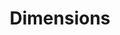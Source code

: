 ---
bigquery: https://console.cloud.google.com/bigquery?p=covid-19-dimensions-ai&page=table&d=data&t=publications
contributors: Digital Science, https://www.digital-science.com/
cost: Free for personal, non-commercial use.
description: Dimensions contains more than 100 million publications, ranging from
  articles published in scholarly journals, books and book chapters, to preprints
  and conference proceedings. All publications are contextualized with linked data
  sets, funding, publications, patents, clinical trials, and policy documents. You
  can also view associated categories, funders, institutions, and researcher profiles.
documentation: https://docs.dimensions.ai/bigquery/index.html
last_edit: 04/10/2022, 18:30:59
location: https://www.dimensions.ai/products/free/
maintained_by: Digital Science, https://www.digital-science.com/
schema_fields:
- pmcid
- funding_cny
- publication_year
- assignee_countries
- type
- parent_id
- kind
- brief_title
- resulting_publication_ids
- abstract
- priority_year
- research_org_city_names
- category_for
- acronym
- category_hra
- funding_amount
- filing_date
- original_assignee_countries
- embargo_date
- research_org_state_codes
- citation_string
- cited_by_ids
- original_assignee
- publication_ids
- date_modified
- research_org_countries
- associated_publication_doi
- publication_date
- status
- issue
- repository_id
- book_title
- category_icrp_ct
- language
- jurisdiction
- category_uoa
- created_date
- categories
- repository_name
- registry
- current_assignee_countries
- citations_count
- researcher_ids
- subtitles
- relationships
- mesh_terms
- funder_org_acronyms
- gender
- acronyms
- volume
- organisation_details
- inventor_names
- ipcr
- date_imported_gbq
- title
- open_access_categories
- interventions
- journal
- resulting_publication_doi
- funder_org_countries
- legal_events
- editors
- current_assignee_orgs
- associated_publication_pmid
- cpc
- conditions
- investigators
- funder_org_cities
- category_sdg
- application_number
- date_normal
- pages
- acknowledgements
- doi
- funder_orgs
- date
- year
- funding_gbp
- publisher
- isbn
- mesh_headings
- category_rcdc
- research_orgs
- address
- foa_number
- current_assignee
- research_org_country_names
- supporting_grant_ids
- expiration_year
- end_year
- repository_url
- pmid
- funding_chf
- legal_status
- clinical_trial_ids
- external_ids
- linkout
- research_org_cities
- original_assignee_orgs
- metrics
- funding_jpy
- funding_usd
- end_date
- types
- license
- granted_year
- name
- filing_status
- family_count
- funding_nzd
- assignee_orgs
- granted_date
- patent_ids
- priority_date
- associated_grant_ids
- description
- start_year
- email_address
- reference_ids
- source_id
- funder_countries
- category_hrcs_rac
- journal_lists
- category_hrcs_hc
- aliases
- phase
- date_inserted
- grant_number
- book_series_title
- altmetrics
- links
- research_org_state_names
- funding_details
- funding_eur
- funder_org
- filing_year
- start_date
- funder_org_state_codes
- original_abstract
- associated_publication_id
- funding_aud
- conference
- proceedings_title
- associated_publication_arxiv_id
- eisbn
- established
- active_years
- family_members_ids
- arxiv_id
- funding_cad
- concepts
- date_online
- id
- open_access_categories_v2
- wikipedia_url
- date_print
- family_id
- funding_currency
- category_icrp_cso
- citations
- labels
- authors
- original_title
- expiration_date
- category_bra
shortname: dimensions
tags:
- scholarly literature
- patents
- funding
- clinical trials
- academic profiles
terms_of_use: 'Use of both the Dimensions COVID-19 dataset and full Dimensions dataset
  are subject to the Dimensions Terms of use: https://www.dimensions.ai/policies-terms-legal '
title: Dimensions
uuid: dcff88bd-fe6b-4fdb-8159-809bf9d7bc1c
---